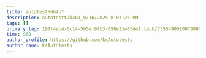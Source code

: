 ```yaml
---
title: autotestH6b4uT
description: autotestt7k481_8/16/2025 8:03:26 PM
tags: []
primary_tag: 197f4ec4-6c14-5b5e-9fb3-058e21403d41:tech/73554900100700000996/67838200100800006287
time: 968
author_profile: https://github.com/ksAutotests
author_name: ksAutotests
---
```


